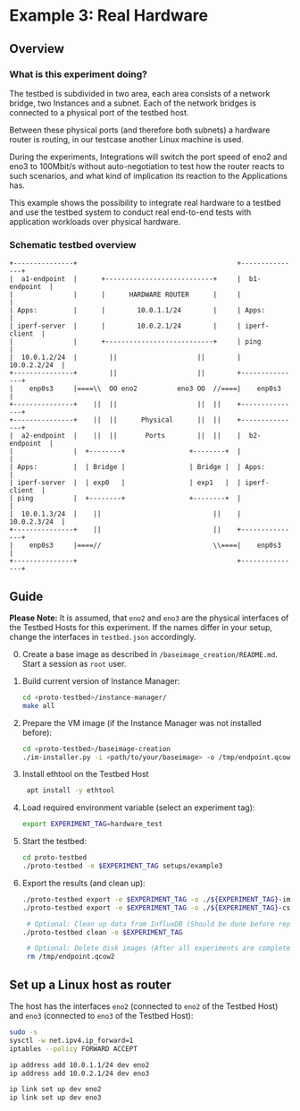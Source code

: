# Example 3: Real Hardware

## Overview

### What is this experiment doing?
The testbed is subdivided in two area, each area consists of a network bridge, two Instances and a subnet. Each of the network bridges is connected to a physical port of the testbed host.

Between these physical ports (and therefore both subnets) a hardware router is routing, in our testcase another Linux machine is used.

During the experiments, Integrations will switch the port speed of eno2 and eno3 to 100Mbit/s without auto-negotiation to test how the router reacts to such scenarios, and what kind of implication its reaction to the Applications has.

This example shows the possibility to integrate real hardware to a testbed and use the testbed system to conduct real end-to-end tests with application workloads over physical hardware. 

### Schematic testbed overview
```
+---------------+                                        +---------------+
|  a1-endpoint  |      +---------------------------+     |  b1-endpoint  |
|               |      |      HARDWARE ROUTER      |     |               |
| Apps:         |      |        10.0.1.1/24        |     | Apps:         |
| iperf-server  |      |        10.0.2.1/24        |     | iperf-client  |
|               |      +---------------------------+     | ping          |
|  10.0.1.2/24  |        ||                    ||        |  10.0.2.2/24  |
+---------------+        ||                    ||        +---------------+
|    enp0s3     |====\\  OO eno2          eno3 OO  //====|    enp0s3     |
+---------------+    ||  ||                    ||  ||    +---------------+
+---------------+    ||  ||      Physical      ||  ||    +---------------+
|  a2-endpoint  |    ||  ||       Ports        ||  ||    |  b2-endpoint  |
|               |  +--------+                +--------+  |               |
| Apps:         |  | Bridge |                | Bridge |  | Apps:         |
| iperf-server  |  | exp0   |                | exp1   |  | iperf-client  |
| ping          |  +--------+                +--------+  |               |
|  10.0.1.3/24  |    ||                            ||    |  10.0.2.3/24  |
+---------------+    ||                            ||    +---------------+
|    enp0s3     |====//                            \\====|    enp0s3     |
+---------------+                                        +---------------+
```

## Guide

**Please Note:** It is assumed, that `eno2` and `eno3` are the physical interfaces of the Testbed Hosts for this experiment. If the names differ in your setup, change the interfaces in `testbed.json` accordingly.

0. Create a base image as described in `/baseimage_creation/README.md`. Start a session as `root` user.


1. Build current version of Instance Manager:
   ```bash
   cd <proto-testbed>/instance-manager/
   make all
   ```

2. Prepare the VM image (if the Instance Manager was not installed before):
    ```bash
    cd <proto-testbed>/baseimage-creation
    ./im-installer.py -i <path/to/your/baseimage> -o /tmp/endpoint.qcow2 -p ../instance-manager/instance-manager.deb
    ```

3. Install ethtool on the Testbed Host
   ```bash
    apt install -y ethtool
   ```

3. Load required environment variable (select an experiment tag):
    ```bash
    export EXPERIMENT_TAG=hardware_test
    ```

4. Start the testbed:
   ```bash
   cd proto-testbed
   ./proto-testbed -e $EXPERIMENT_TAG setups/example3
   ```

5. Export the results (and clean up):
   ```bash
   ./proto-testbed export -e $EXPERIMENT_TAG -o ./${EXPERIMENT_TAG}-images image setups/example1
   ./proto-testbed export -e $EXPERIMENT_TAG -o ./${EXPERIMENT_TAG}-csvs csv setups/example1 

    # Optional: Clean up data from InfluxDB (Should be done before repeating the experiment)
   ./proto-testbed clean -e $EXPERIMENT_TAG

    # Optional: Delete disk images (After all experiments are completed)
    rm /tmp/endpoint.qcow2
   ```

## Set up a Linux host as router
The host has the interfaces `eno2` (connected to `eno2` of the Testbed Host) and `eno3` (connected to `eno3` of the Testbed Host):
```bash
sudo -s
sysctl -w net.ipv4.ip_forward=1
iptables --policy FORWARD ACCEPT

ip address add 10.0.1.1/24 dev eno2
ip address add 10.0.2.1/24 dev eno3

ip link set up dev eno2
ip link set up dev eno3
```
